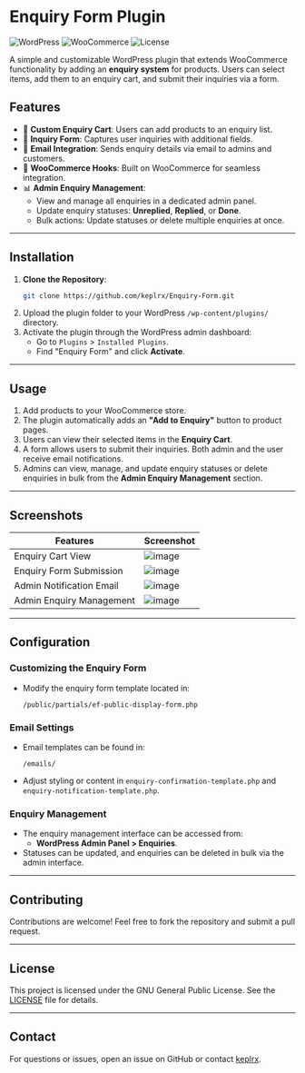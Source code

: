 # Enquiry Form Plugin

![WordPress](https://img.shields.io/badge/WordPress-6.3-blue?style=flat-square)
![WooCommerce](https://img.shields.io/badge/WooCommerce-Compatible-blueviolet?style=flat-square)
![License](https://img.shields.io/github/license/keplrx/Enquiry-Form?style=flat-square)

A simple and customizable WordPress plugin that extends WooCommerce functionality by adding an **enquiry system** for products. Users can select items, add them to an enquiry cart, and submit their inquiries via a form.

## Features

- 🛒 **Custom Enquiry Cart**: Users can add products to an enquiry list.
- 📄 **Inquiry Form**: Captures user inquiries with additional fields.
- 📧 **Email Integration**: Sends enquiry details via email to admins and customers.
- 🔗 **WooCommerce Hooks**: Built on WooCommerce for seamless integration.
- 📊 **Admin Enquiry Management**: 
  - View and manage all enquiries in a dedicated admin panel.
  - Update enquiry statuses: **Unreplied**, **Replied**, or **Done**.
  - Bulk actions: Update statuses or delete multiple enquiries at once.

---

## Installation

1. **Clone the Repository**:
   ```bash
   git clone https://github.com/keplrx/Enquiry-Form.git
   ```
2. Upload the plugin folder to your WordPress `/wp-content/plugins/` directory.
3. Activate the plugin through the WordPress admin dashboard:
   - Go to `Plugins` > `Installed Plugins`.
   - Find "Enquiry Form" and click **Activate**.

---

## Usage

1. Add products to your WooCommerce store.
2. The plugin automatically adds an **"Add to Enquiry"** button to product pages.
3. Users can view their selected items in the **Enquiry Cart**.
4. A form allows users to submit their inquiries. Both admin and the user receive email notifications.
5. Admins can view, manage, and update enquiry statuses or delete enquiries in bulk from the **Admin Enquiry Management** section.

---

## Screenshots

| Features                  | Screenshot                                                                                   |
|---------------------------|---------------------------------------------------------------------------------------------|
| Enquiry Cart View         | ![image](https://github.com/user-attachments/assets/7fe7e2cc-7d49-401f-b929-5f82a1cddaff)   |
| Enquiry Form Submission   | ![image](https://github.com/user-attachments/assets/6ce98c4e-59a2-4f2c-88b2-f79505b8cd97)   |
| Admin Notification Email  | ![image](https://github.com/user-attachments/assets/e38cd342-5656-4b15-8802-10d2298107c8)   |
| Admin Enquiry Management  | ![image](https://github.com/user-attachments/assets/bca66304-d316-4aec-ac81-5fc6a2ebf171)   |

---

## Configuration

### **Customizing the Enquiry Form**
- Modify the enquiry form template located in:
  ```
  /public/partials/ef-public-display-form.php
  ```

### **Email Settings**
- Email templates can be found in:
  ```
  /emails/
  ```
- Adjust styling or content in `enquiry-confirmation-template.php` and `enquiry-notification-template.php`.

### **Enquiry Management**
- The enquiry management interface can be accessed from:
  - **WordPress Admin Panel > Enquiries**.
- Statuses can be updated, and enquiries can be deleted in bulk via the admin interface.

---

## Contributing

Contributions are welcome! Feel free to fork the repository and submit a pull request.

---

## License

This project is licensed under the GNU General Public License. See the [LICENSE](LICENSE) file for details.

---

## Contact

For questions or issues, open an issue on GitHub or contact [keplrx](https://github.com/keplrx). 

